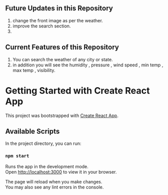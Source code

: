 ## Future Updates in this Repository
1. change the front image as per the weather.
2. improve the search section.
3. 


## Current Features of this Repository
1. You can search the weather of any city or state.
2. in addition you will see the humidity , pressure , wind speed , min temp , max temp , visibility.








# Getting Started with Create React App

This project was bootstrapped with [Create React App](https://github.com/facebook/create-react-app).

## Available Scripts

In the project directory, you can run:

### `npm start`

Runs the app in the development mode.\
Open [http://localhost:3000](http://localhost:3000) to view it in your browser.

The page will reload when you make changes.\
You may also see any lint errors in the console.



